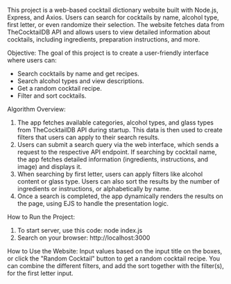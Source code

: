 This project is a web-based cocktail dictionary website built with Node.js, Express, and Axios. Users can search for cocktails by name, alcohol type, first letter, or even randomize their selection. The website fetches data from TheCocktailDB API and allows users to view detailed information about cocktails, including ingredients, preparation instructions, and more.

Objective:
The goal of this project is to create a user-friendly interface where users can:
* Search cocktails by name and get recipes.
* Search alcohol types and view descriptions.
* Get a random cocktail recipe.
* Filter and sort cocktails.

Algorithm Overview:
1. The app fetches available categories, alcohol types, and glass types from TheCocktailDB API during startup.
This data is then used to create filters that users can apply to their search results.
2. Users can submit a search query via the web interface, which sends a request to the respective API endpoint.
If searching by cocktail name, the app fetches detailed information (ingredients, instructions, and image) and displays it.
3. When searching by first letter, users can apply filters like alcohol content or glass type.
Users can also sort the results by the number of ingredients or instructions, or alphabetically by name.
4. Once a search is completed, the app dynamically renders the results on the page, using EJS to handle the presentation logic.

How to Run the Project:
1. To start server, use this code:
node index.js
2. Search on your browser:
http://localhost:3000

How to Use the Website:
Input values based on the input title on the boxes, or click the "Random Cocktail" button to get a random cocktail recipe.
You can combine the different filters, and add the sort together with the filter(s), for the first letter input.

